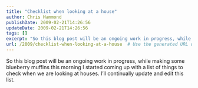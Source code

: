 ```yaml
---
title: "Checklist when looking at a house"
author: Chris Hammond
publishDate: 2009-02-21T14:26:56
updateDate: 2009-02-21T14:26:56
tags: []
excerpt: "So this blog post will be an ongoing work in progress, while making some blueberry muffins this morning I started coming up with a list of things to check when we are looking at houses. I’ll continually update and edit this list."
url: /2009/checklist-when-looking-at-a-house  # Use the generated URL with year
---
```

So this blog post will be an ongoing work in progress, while making some blueberry muffins this morning I started coming up with a list of things to check when we are looking at houses. I’ll continually update and edit this list.
